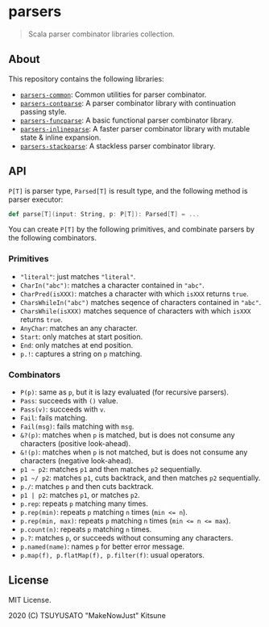 # parsers

> Scala parser combinator libraries collection.

## About

This repository contains the following libraries:

  - [`parsers-common`](modules/parsers-common): Common utilities for parser combinator.
  - [`parsers-contparse`](modules/parsers-contparse): A parser combinator library with continuation passing style.
  - [`parsers-funcparse`](modules/parsers-funcparse): A basic functional parser combinator library.
  - [`parsers-inlineparse`](modules/parsers-inlineparse): A faster parser combinator library with mutable state & inline expansion.
  - [`parsers-stackparse`](modules/parsers-stackparse): A stackless parser combinator library.

## API

`P[T]` is parser type, `Parsed[T]` is result type, and the following method is parser executor:

```scala
def parse[T](input: String, p: P[T]): Parsed[T] = ...
```

You can create `P[T]` by the following primitives, and combinate parsers by the following combinators.

### Primitives

  - `"literal"`: just matches `"literal"`.
  - `CharIn("abc")`: matches a character contained in `"abc"`.
  - `CharPred(isXXX)`: matches a character with which `isXXX` returns `true`.
  - `CharsWhileIn("abc")` matches seqence of characters contained in `"abc"`.
  - `CharsWhile(isXXX)` matches sequence of characters with which `isXXX` returns `true`.
  - `AnyChar`: matches an any character.
  - `Start`: only matches at start position.
  - `End`: only matches at end position.
  - `p.!`: captures a string on `p` matching.

### Combinators

  - `P(p)`: same as `p`, but it is lazy evaluated (for recursive parsers).
  - `Pass`: succeeds with `()` value.
  - `Pass(v)`: succeeds with `v`.
  - `Fail`: fails matching.
  - `Fail(msg)`: fails matching with `msg`.
  - `&?(p)`: matches when `p` is matched, but is does not consume any characters (positive look-ahead).
  - `&!(p)`: matches when `p` is not matched, but is does not consume any characters (negative look-ahead).
  - `p1 ~ p2`: matches `p1` and then matches `p2` sequentially.
  - `p1 ~/ p2`: matches `p1`, cuts backtrack, and then matches `p2` sequentially.
  - `p./`: matches `p` and then cuts backtrack.
  - `p1 | p2`: matches `p1`, or matches `p2`.
  - `p.rep`: repeats `p` matching many times.
  - `p.rep(min)`: repeats `p` matching `n` times (`min <= n`).
  - `p.rep(min, max)`: repeats `p` matching `n` times (`min <= n <= max`).
  - `p.count(n)`: repeats `p` matching `n` times.
  - `p.?`: matches `p`, or succeeds without consuming any characters.
  - `p.named(name)`: names `p` for better error message.
  - `p.map(f), p.flatMap(f), p.filter(f)`: usual operators.

## License

MIT License.

2020 (C) TSUYUSATO "MakeNowJust" Kitsune
